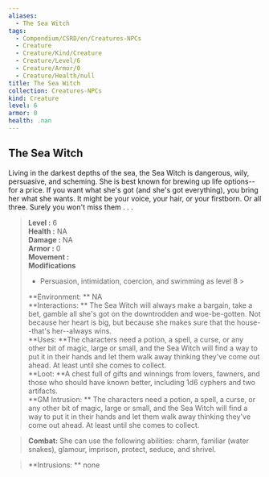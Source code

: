 ```yaml
---
aliases:
  - The Sea Witch
tags:
  - Compendium/CSRD/en/Creatures-NPCs
  - Creature
  - Creature/Kind/Creature
  - Creature/Level/6
  - Creature/Armor/0
  - Creature/Health/null
title: The Sea Witch
collection: Creatures-NPCs
kind: Creature
level: 6
armor: 0
health: .nan
---
```

## The Sea Witch  
Living in the darkest depths of the sea, the Sea Witch is dangerous, wily, persuasive, and scheming. She is best known for brewing up life options--for a price. If you want what she's got (and she's got everything), you bring her what she wants. It might be your voice, your hair, or your firstborn. Or all three. Surely you won't miss them . . .  

  
> **Level :** 6  
> **Health :** NA  
> **Damage :** NA  
> **Armor :** 0  
> **Movement :**   
> **Modifications**  
>- Persuasion, intimidation, coercion, and swimming as level 8 >
>  
> **Environment: ** NA  
> **Interactions: ** The Sea Witch will always make a bargain, take a bet, gamble all she's got on the downtrodden and woe-be-gotten. Not because her heart is big, but because she makes sure that the house--that's her--always wins.  
> **Uses: **The characters need a potion, a spell, a curse, or any other bit of magic, large or small, and the Sea Witch will find a way to put it in their hands and let them walk away thinking they've come out ahead. At least until she comes to collect.  
> **Loot: **A chest full of gifts and winnings from lovers, fawners, and those who should have known better, including 1d6 cyphers and two artifacts.  
> **GM Intrusion: ** The characters need a potion, a spell, a curse, or any other bit of magic, large or small, and the Sea Witch will find a way to put it in their hands and let them walk away thinking they've come out ahead. At least until she comes to collect.  

> **Combat:** 
> She can use the following abilities: charm, familiar (water snakes), glamour, imprison, protect, seduce, and shrivel.  
  

> **Intrusions: ** 
> none  
